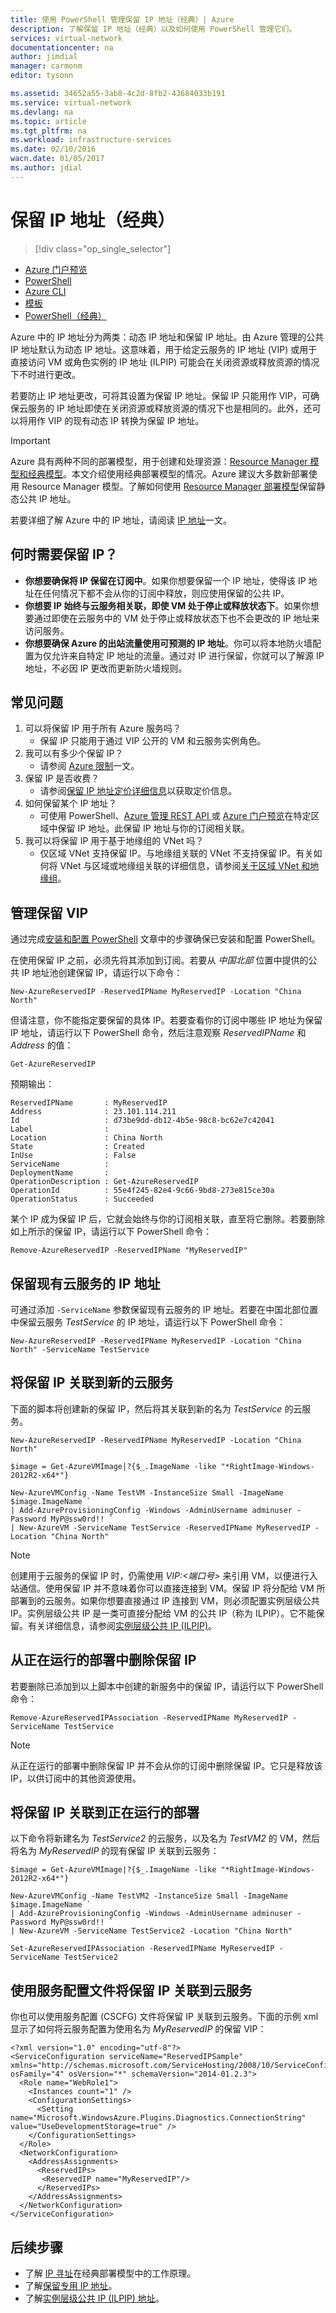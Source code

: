 ```yaml
---
title: 使用 PowerShell 管理保留 IP 地址（经典）| Azure
description: 了解保留 IP 地址（经典）以及如何使用 PowerShell 管理它们。
services: virtual-network
documentationcenter: na
author: jimdial
manager: carmonm
editor: tysonn

ms.assetid: 34652a55-3ab8-4c2d-8fb2-43684033b191
ms.service: virtual-network
ms.devlang: na
ms.topic: article
ms.tgt_pltfrm: na
ms.workload: infrastructure-services
ms.date: 02/10/2016
wacn.date: 01/05/2017
ms.author: jdial
---
```


# 保留 IP 地址（经典）
> [!div class="op_single_selector"]
- [Azure 门户预览](./virtual-network-deploy-static-pip-arm-portal.md)
- [PowerShell](./virtual-network-deploy-static-pip-arm-ps.md)
- [Azure CLI](./virtual-network-deploy-static-pip-arm-cli.md)
- [模板](./virtual-network-deploy-static-pip-arm-template.md)
- [PowerShell（经典）](./virtual-networks-reserved-public-ip.md)

Azure 中的 IP 地址分为两类：动态 IP 地址和保留 IP 地址。由 Azure 管理的公共 IP 地址默认为动态 IP 地址。这意味着，用于给定云服务的 IP 地址 (VIP) 或用于直接访问 VM 或角色实例的 IP 地址 (ILPIP) 可能会在关闭资源或释放资源的情况下不时进行更改。

若要防止 IP 地址更改，可将其设置为保留 IP 地址。保留 IP 只能用作 VIP，可确保云服务的 IP 地址即使在关闭资源或释放资源的情况下也是相同的。此外，还可以将用作 VIP 的现有动态 IP 转换为保留 IP 地址。

> [!IMPORTANT]
Azure 具有两种不同的部署模型，用于创建和处理资源：[Resource Manager 模型和经典模型](../azure-resource-manager/resource-manager-deployment-model.md)。本文介绍使用经典部署模型的情况。Azure 建议大多数新部署使用 Resource Manager 模型。了解如何使用 [Resource Manager 部署模型](./virtual-network-ip-addresses-overview-arm.md)保留静态公共 IP 地址。

若要详细了解 Azure 中的 IP 地址，请阅读 [IP 地址](./virtual-network-ip-addresses-overview-classic.md)一文。

## 何时需要保留 IP？
* **你想要确保将 IP 保留在订阅中**。如果你想要保留一个 IP 地址，使得该 IP 地址在任何情况下都不会从你的订阅中释放，则应使用保留的公共 IP。
* **你想要 IP 始终与云服务相关联，即使 VM 处于停止或释放状态下**。如果你想要通过即使在云服务中的 VM 处于停止或释放状态下也不会更改的 IP 地址来访问服务。
* **你想要确保 Azure 的出站流量使用可预测的 IP 地址**。你可以将本地防火墙配置为仅允许来自特定 IP 地址的流量。通过对 IP 进行保留，你就可以了解源 IP 地址，不必因 IP 更改而更新防火墙规则。

## 常见问题
1. 可以将保留 IP 用于所有 Azure 服务吗？
   * 保留 IP 只能用于通过 VIP 公开的 VM 和云服务实例角色。
2. 我可以有多少个保留 IP？
   * 请参阅 [Azure 限制](../azure-subscription-service-limits.md#networking-limits)一文。
3. 保留 IP 是否收费？
   * 请参阅[保留 IP 地址定价详细信息](https://www.azure.cn/pricing/details/reserved-ip-addresses/)以获取定价信息。
4. 如何保留某个 IP 地址？
   * 可使用 PowerShell、[Azure 管理 REST API ](https://msdn.microsoft.com/zh-cn/library/azure/dn722420.aspx) 或 [Azure 门户预览](https://portal.azure.cn)在特定区域中保留 IP 地址。此保留 IP 地址与你的订阅相关联。
5. 我可以将保留 IP 用于基于地缘组的 VNet 吗？
   * 仅区域 VNet 支持保留 IP。与地缘组关联的 VNet 不支持保留 IP。有关如何将 VNet 与区域或地缘组关联的详细信息，请参阅[关于区域 VNet 和地缘组](./virtual-networks-migrate-to-regional-vnet.md)。

## 管理保留 VIP

通过完成[安装和配置 PowerShell](https://docs.microsoft.com/powershell/azureps-cmdlets-docs) 文章中的步骤确保已安装和配置 PowerShell。

在使用保留 IP 之前，必须先将其添加到订阅。若要从 *中国北部* 位置中提供的公共 IP 地址池创建保留 IP，请运行以下命令：

```
New-AzureReservedIP -ReservedIPName MyReservedIP -Location "China North"
```

但请注意，你不能指定要保留的具体 IP。若要查看你的订阅中哪些 IP 地址为保留 IP 地址，请运行以下 PowerShell 命令，然后注意观察 *ReservedIPName* 和 *Address* 的值：

```
Get-AzureReservedIP
```

预期输出：

```
ReservedIPName       : MyReservedIP
Address              : 23.101.114.211
Id                   : d73be9dd-db12-4b5e-98c8-bc62e7c42041
Label                :
Location             : China North
State                : Created
InUse                : False
ServiceName          :
DeploymentName       :
OperationDescription : Get-AzureReservedIP
OperationId          : 55e4f245-82e4-9c66-9bd8-273e815ce30a
OperationStatus      : Succeeded
```

某个 IP 成为保留 IP 后，它就会始终与你的订阅相关联，直至将它删除。若要删除如上所示的保留 IP，请运行以下 PowerShell 命令：

```
Remove-AzureReservedIP -ReservedIPName "MyReservedIP"
```

## 保留现有云服务的 IP 地址
可通过添加 `-ServiceName` 参数保留现有云服务的 IP 地址。若要在中国北部位置中保留云服务 *TestService* 的 IP 地址，请运行以下 PowerShell 命令：

```
New-AzureReservedIP -ReservedIPName MyReservedIP -Location "China North" -ServiceName TestService
```

## 将保留 IP 关联到新的云服务
下面的脚本将创建新的保留 IP，然后将其关联到新的名为 *TestService* 的云服务。

```
New-AzureReservedIP -ReservedIPName MyReservedIP -Location "China North"

$image = Get-AzureVMImage|?{$_.ImageName -like "*RightImage-Windows-2012R2-x64*"}

New-AzureVMConfig -Name TestVM -InstanceSize Small -ImageName $image.ImageName `
| Add-AzureProvisioningConfig -Windows -AdminUsername adminuser -Password MyP@ssw0rd!! `
| New-AzureVM -ServiceName TestService -ReservedIPName MyReservedIP -Location "China North"
```

> [!NOTE]
创建用于云服务的保留 IP 时，仍需使用 *VIP:&lt;端口号>* 来引用 VM，以便进行入站通信。使用保留 IP 并不意味着你可以直接连接到 VM。保留 IP 将分配给 VM 所部署到的云服务。如果你想要直接通过 IP 连接到 VM，则必须配置实例层级公共 IP。实例层级公共 IP 是一类可直接分配给 VM 的公共 IP（称为 ILPIP）。它不能保留。有关详细信息，请参阅[实例层级公共 IP (ILPIP)](./virtual-networks-instance-level-public-ip.md)。
> 

## 从正在运行的部署中删除保留 IP
若要删除已添加到以上脚本中创建的新服务中的保留 IP，请运行以下 PowerShell 命令：

```
Remove-AzureReservedIPAssociation -ReservedIPName MyReservedIP -ServiceName TestService
```

> [!NOTE]
从正在运行的部署中删除保留 IP 并不会从你的订阅中删除保留 IP。它只是释放该 IP，以供订阅中的其他资源使用。
> 

## 将保留 IP 关联到正在运行的部署
以下命令将新建名为 *TestService2* 的云服务，以及名为 *TestVM2* 的 VM，然后将名为 *MyReservedIP* 的现有保留 IP 关联到云服务：

```
$image = Get-AzureVMImage|?{$_.ImageName -like "*RightImage-Windows-2012R2-x64*"}

New-AzureVMConfig -Name TestVM2 -InstanceSize Small -ImageName $image.ImageName `
| Add-AzureProvisioningConfig -Windows -AdminUsername adminuser -Password MyP@ssw0rd!! `
| New-AzureVM -ServiceName TestService2 -Location "China North"

Set-AzureReservedIPAssociation -ReservedIPName MyReservedIP -ServiceName TestService2
```

## 使用服务配置文件将保留 IP 关联到云服务
你也可以使用服务配置 (CSCFG) 文件将保留 IP 关联到云服务。下面的示例 xml 显示了如何将云服务配置为使用名为 *MyReservedIP* 的保留 VIP：

```
<?xml version="1.0" encoding="utf-8"?>
<ServiceConfiguration serviceName="ReservedIPSample" xmlns="http://schemas.microsoft.com/ServiceHosting/2008/10/ServiceConfiguration" osFamily="4" osVersion="*" schemaVersion="2014-01.2.3">
  <Role name="WebRole1">
    <Instances count="1" />
    <ConfigurationSettings>
      <Setting name="Microsoft.WindowsAzure.Plugins.Diagnostics.ConnectionString" value="UseDevelopmentStorage=true" />
    </ConfigurationSettings>
  </Role>
  <NetworkConfiguration>
    <AddressAssignments>
      <ReservedIPs>
       <ReservedIP name="MyReservedIP"/>
      </ReservedIPs>
    </AddressAssignments>
  </NetworkConfiguration>
</ServiceConfiguration>
```

## 后续步骤
* 了解 [IP 寻址](./virtual-network-ip-addresses-overview-classic.md)在经典部署模型中的工作原理。
* 了解[保留专用 IP 地址](./virtual-networks-reserved-private-ip.md)。
* 了解[实例层级公共 IP (ILPIP) 地址](./virtual-networks-instance-level-public-ip.md)。

<!---HONumber=Mooncake_1219_2016-->
